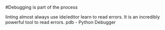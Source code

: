 #Debugging is part of the process

linting
almost always use ide/editor
learn to read errors. It is an incredibly powerful tool to read errors.
pdb - Python Debugger
